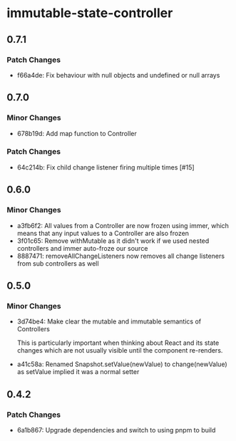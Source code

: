 # immutable-state-controller

## 0.7.1

### Patch Changes

- f66a4de: Fix behaviour with null objects and undefined or null arrays

## 0.7.0

### Minor Changes

- 678b19d: Add map function to Controller

### Patch Changes

- 64c214b: Fix child change listener firing multiple times [#15]

## 0.6.0

### Minor Changes

- a3fb6f2: All values from a Controller are now frozen using immer, which means that any input values to a Controller are also frozen
- 3f01c65: Remove withMutable as it didn't work if we used nested controllers and immer auto-froze our source
- 8887471: removeAllChangeListeners now removes all change listeners from sub controllers as well

## 0.5.0

### Minor Changes

- 3d74be4: Make clear the mutable and immutable semantics of Controllers

  This is particularly important when thinking about React and its state changes which
  are not usually visible until the component re-renders.

- a41c58a: Renamed Snapshot.setValue(newValue) to change(newValue) as setValue implied it was a normal setter

## 0.4.2

### Patch Changes

- 6a1b867: Upgrade dependencies and switch to using pnpm to build
